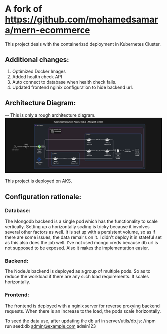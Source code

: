 # A fork of https://github.com/mohamedsamara/mern-ecommerce

This project deals with the containerized deployment in Kubernetes Cluster. 

## Additional changes: 

1. Optimized Docker Images
2. Added health check API
3. Auto connect to database when health check fails.
4. Updated frontend nginix configuration to hide backend url.

## Architecture Diagram:

-- This is only a rough architecture diagram.
![alt text](image-1.png)

This project is deployed on AKS.

## Configuration rationale:

### Database: 

The Mongodb backend is a single pod which has the functionality to scale vertically. Setting up a horizontally scaling is tricky because it involves several other factors as well. It is set up with a persistent volume, so as if there are some issues, the data remains on it. I didn't deploy it in stateful set as this also does the job well. I've not used mongo creds because db url is not supposed to be exposed. Also it makes the implementation easier.

### Backend:

The NodeJs backend is deployed as a group of multiple pods. So as to reduce the workload if there are any such load requirements. It scales horizontally.

### Frontend: 

The frontend is deployed with a nginix server for reverse proxying backend requests. When there is an increase to the load, the pods scale horizontally.



To seed the data use, after updating the db url in server/utils/db.js: 
//npm run seed:db admin@example.com admin123
